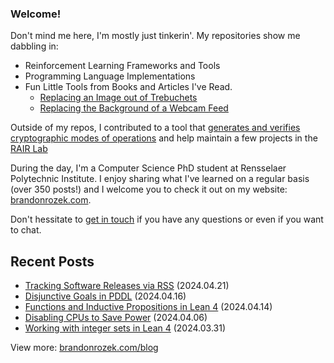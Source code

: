 <!-- Automatically generated - do not edit directly -->
### Welcome!

Don't mind me here, I'm mostly just tinkerin'.
My repositories show me dabbling in: 
- Reinforcement Learning Frameworks and Tools
- Programming Language Implementations
- Fun Little Tools from Books and Articles I've Read.
  - [Replacing an Image out of Trebuchets](https://github.com/Brandon-Rozek/treimage)
  - [Replacing the Background of a Webcam Feed](https://github.com/Brandon-Rozek/bodypix-background)
  
Outside of my repos, I contributed to a tool that [generates and verifies cryptographic modes of operations](https://github.com/cryptosolvers/CryptoSolve)
and help maintain a few projects in the [RAIR Lab](https://github.com/RAIRLab) 

During the day, I'm a Computer Science PhD student at Rensselaer Polytechnic Institute.
I enjoy sharing what I've learned on a regular basis (over 350 posts!)
and I welcome you to check it out on my website: [brandonrozek.com](https://brandonrozek.com).

Don't hessitate to [get in touch](https://brandonrozek.com/contact/)
if you have any questions or even if you want to chat. 

## Recent Posts

- [Tracking Software Releases via RSS](https://brandonrozek.com/blog/tracking-software-releases-rss/) (2024.04.21)
- [Disjunctive Goals in PDDL](https://brandonrozek.com/blog/disjunctive-goals-pddl/) (2024.04.16)
- [Functions and Inductive Propositions in Lean 4](https://brandonrozek.com/blog/functions-inductive-propositions-lean4/) (2024.04.14)
- [Disabling CPUs to Save Power](https://brandonrozek.com/blog/disabling-cpus-save-power/) (2024.04.06)
- [Working with integer sets in Lean 4](https://brandonrozek.com/blog/integer-sets-lean4/) (2024.03.31)

View more: [brandonrozek.com/blog](https://brandonrozek.com/blog)